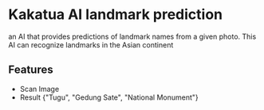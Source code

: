 # Kakatua AI landmark prediction
an AI that provides predictions of landmark names from a given photo. This AI can recognize landmarks in the Asian continent 

## Features

- Scan Image
- Result {"Tugu", "Gedung Sate", "National Monument"}